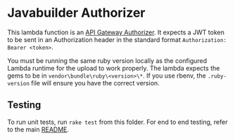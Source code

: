 # Javabuilder Authorizer

This lambda function is an 
[API Gateway Authorizer](https://docs.aws.amazon.com/apigateway/latest/developerguide/apigateway-websocket-api-lambda-auth.html).
It expects a JWT token to be sent in an Authorization header in the standard format 
`Authorization: Bearer <token>`.

You must be running the same ruby version locally as the configured Lambda runtime for
the upload to work properly. The lambda expects the gems to be in `vendor\bundle\ruby\<version>\*`.
If you use rbenv, the `.ruby-version` file will ensure you have the correct version.

## Testing
To run unit tests, run `rake test` from this folder. For end to end testing, refer to the main [README](../README.MD).
